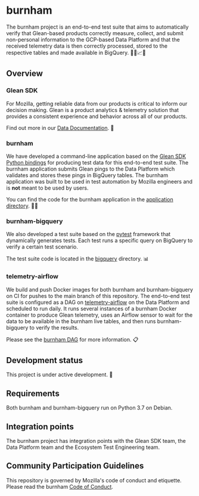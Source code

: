 # burnham

The burnham project is an end-to-end test suite that aims to automatically
verify that Glean-based products correctly measure, collect, and submit
non-personal information to the GCP-based Data Platform and that the received
telemetry data is then correctly processed, stored to the respective tables
and made available in BigQuery. 👩‍🚀📈🤖

## Overview

### Glean SDK

For Mozilla, getting reliable data from our products is critical to inform
our decision making. Glean is a product analytics & telemetry solution that
provides a consistent experience and behavior across all of our products.

Find out more in our [Data Documentation][data_documentation]. 📝

### burnham

We have developed a command-line application based on the [Glean SDK Python
bindings][glean_sdk] for producing test data for this end-to-end test suite.
The burnham application submits Glean pings to the Data Platform which
validates and stores these pings in BigQuery tables. The burnham application
was built to be used in test automation by Mozilla engineers and is **not**
meant to be used by users.

You can find the code for the burnham application in the [application
directory][application]. 👩‍🚀

### burnham-bigquery

We also developed a test suite based on the [pytest][pytest] framework that
dynamically generates tests. Each test runs a specific query on BigQuery to
verify a certain test scenario.

The test suite code is located in the [bigquery][bigquery] directory. 📊

### telemetry-airflow

We build and push Docker images for both burnham and burnham-bigquery on CI
for pushes to the main branch of this repository. The end-to-end test suite
is configured as a DAG on [telemetry-airflow][telemetry-airflow] on the Data
Platform and scheduled to run daily. It runs several instances of a burnham
Docker container to produce Glean telemetry, uses an Airflow sensor to wait
for the data to be available in the burnham live tables, and then runs
burnham-bigquery to verify the results.

Please see the [burnham DAG][airflow_dag] for more information. 📋

## Development status

This project is under active development. 🚧

## Requirements

Both burnham and burnham-bigquery run on Python 3.7 on Debian.

## Integration points

The burnham project has integration points with the Glean SDK team, the Data
Platform team and the Ecosystem Test Engineering team.

## Community Participation Guidelines

This repository is governed by Mozilla's code of conduct and etiquette. Please
read the burnham [Code of Conduct][code_of_conduct].

[application]: /application
[code_of_conduct]: /CODE_OF_CONDUCT.md
[bigquery]: /bigquery
[airflow_dag]: https://github.com/mozilla/telemetry-airflow/blob/master/dags/burnham.py
[data_documentation]: https://docs.telemetry.mozilla.org/concepts/glean/glean.html
[pytest]: https://pypi.org/project/pytest/
[glean_sdk]: https://pypi.org/project/glean-sdk/
[telemetry-airflow]: https://github.com/mozilla/telemetry-airflow
